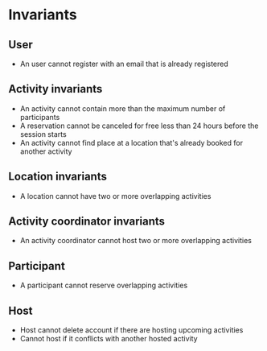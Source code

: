 # Invariants 


## User 
- An user cannot register with an email that is already registered


## Activity invariants
- An activity cannot contain more than the maximum number of participants
- A reservation cannot be canceled for free less than 24 hours before the session starts
- An activity cannot find place at a location that's already booked for another activity

## Location invariants
- A location cannot have two or more overlapping activities


## Activity coordinator invariants
- An activity coordinator cannot host two or more overlapping activities


## Participant
- A participant cannot reserve overlapping activities

## Host
- Host cannot delete account if there are hosting upcoming activities
- Cannot host if it conflicts with another hosted activity